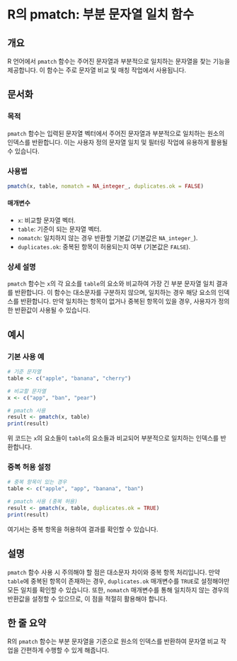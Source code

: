 <!--
Meta Description: # R의 pmatch: 부분 문자열 일치 함수 ## 개요 R 언어에서 `pmatch` 함수는 주어진 문자열과 부분적으로 일치하는 문자열을 찾는 기능을 제공합니다. 이 함수는 주로 문자열 비교 및 매칭 작업에서 사용됩니다. ## 문서화 ### 목적 `pmatch` 함수는...
Meta Keywords: pmatch, 문자열, table, 함수는, 일치하는
-->

# R의 pmatch: 부분 문자열 일치 함수

## 개요
R 언어에서 `pmatch` 함수는 주어진 문자열과 부분적으로 일치하는 문자열을 찾는 기능을 제공합니다. 이 함수는 주로 문자열 비교 및 매칭 작업에서 사용됩니다.

## 문서화

### 목적
`pmatch` 함수는 입력된 문자열 벡터에서 주어진 문자열과 부분적으로 일치하는 원소의 인덱스를 반환합니다. 이는 사용자 정의 문자열 일치 및 필터링 작업에 유용하게 활용될 수 있습니다.

### 사용법
```R
pmatch(x, table, nomatch = NA_integer_, duplicates.ok = FALSE)
```

#### 매개변수
- `x`: 비교할 문자열 벡터.
- `table`: 기준이 되는 문자열 벡터.
- `nomatch`: 일치하지 않는 경우 반환할 기본값 (기본값은 `NA_integer_`).
- `duplicates.ok`: 중복된 항목이 허용되는지 여부 (기본값은 `FALSE`).

### 상세 설명
`pmatch` 함수는 `x`의 각 요소를 `table`의 요소와 비교하여 가장 긴 부분 문자열 일치 결과를 반환합니다. 이 함수는 대소문자를 구분하지 않으며, 일치하는 경우 해당 요소의 인덱스를 반환합니다. 만약 일치하는 항목이 없거나 중복된 항목이 있을 경우, 사용자가 정의한 반환값이 사용될 수 있습니다.

## 예시

### 기본 사용 예
```R
# 기준 문자열
table <- c("apple", "banana", "cherry")

# 비교할 문자열
x <- c("app", "ban", "pear")

# pmatch 사용
result <- pmatch(x, table)
print(result)
```
위 코드는 `x`의 요소들이 `table`의 요소들과 비교되어 부분적으로 일치하는 인덱스를 반환합니다.

### 중복 허용 설정
```R
# 중복 항목이 있는 경우
table <- c("apple", "app", "banana", "ban")

# pmatch 사용 (중복 허용)
result <- pmatch(x, table, duplicates.ok = TRUE)
print(result)
```
여기서는 중복 항목을 허용하여 결과를 확인할 수 있습니다.

## 설명
`pmatch` 함수 사용 시 주의해야 할 점은 대소문자 차이와 중복 항목 처리입니다. 만약 `table`에 중복된 항목이 존재하는 경우, `duplicates.ok` 매개변수를 `TRUE`로 설정해야만 모든 일치를 확인할 수 있습니다. 또한, `nomatch` 매개변수를 통해 일치하지 않는 경우의 반환값을 설정할 수 있으므로, 이 점을 적절히 활용해야 합니다.

## 한 줄 요약
R의 `pmatch` 함수는 부분 문자열을 기준으로 원소의 인덱스를 반환하여 문자열 비교 작업을 간편하게 수행할 수 있게 해줍니다.